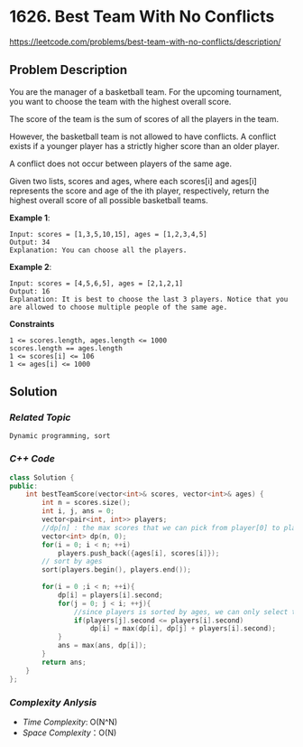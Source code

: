 # 1626. Best Team With No Conflicts
https://leetcode.com/problems/best-team-with-no-conflicts/description/

## Problem Description

You are the manager of a basketball team. For the upcoming tournament, you want to choose the team with the highest overall score. 

The score of the team is the sum of scores of all the players in the team.

However, the basketball team is not allowed to have conflicts. A conflict exists if a younger player has a strictly higher score than an older player. 

A conflict does not occur between players of the same age.

Given two lists, scores and ages, where each scores[i] and ages[i] represents the score and age of the ith player, respectively, return the highest overall score of all possible basketball teams.


**Example 1**:
```
Input: scores = [1,3,5,10,15], ages = [1,2,3,4,5]
Output: 34
Explanation: You can choose all the players.
```
**Example 2**:
```
Input: scores = [4,5,6,5], ages = [2,1,2,1]
Output: 16
Explanation: It is best to choose the last 3 players. Notice that you are allowed to choose multiple people of the same age.
```

**Constraints**
```
1 <= scores.length, ages.length <= 1000
scores.length == ages.length
1 <= scores[i] <= 106
1 <= ages[i] <= 1000
```

## Solution

### _Related Topic_
    Dynamic programming, sort

### _C++ Code_
```cpp
class Solution {
public:
    int bestTeamScore(vector<int>& scores, vector<int>& ages) {
        int n = scores.size();
        int i, j, ans = 0;
        vector<pair<int, int>> players;
        //dp[n] : the max scores that we can pick from player[0] to players[n-1]
        vector<int> dp(n, 0);
        for(i = 0; i < n; ++i)
            players.push_back({ages[i], scores[i]});
        // sort by ages
        sort(players.begin(), players.end());
        
        for(i = 0 ;i < n; ++i){
            dp[i] = players[i].second;
            for(j = 0; j < i; ++j){
                //since players is sorted by ages, we can only select the player that the score is smaller than (or equal to) the current player 
                if(players[j].second <= players[i].second)
                    dp[i] = max(dp[i], dp[j] + players[i].second);
            }
            ans = max(ans, dp[i]);
        }
        return ans;
    }
};
```

### _Complexity Anlysis_
- _Time Complexity_: O(N^N)
- _Space Complexity_：O(N)
